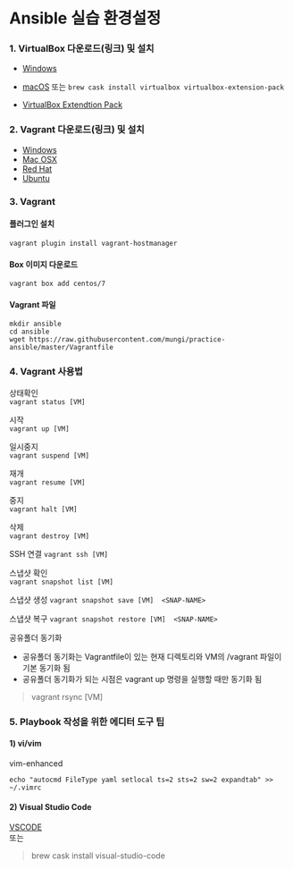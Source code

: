 Ansible 실습 환경설정
=====================

### 1. VirtualBox 다운로드(링크) 및 설치

- [Windows](https://download.virtualbox.org/virtualbox/6.0.4/VirtualBox-6.0.4-128413-Win.exe)

- [macOS](https://download.virtualbox.org/virtualbox/6.0.4/VirtualBox-6.0.4-128413-OSX.dmg) 
또는 ```brew cask install virtualbox virtualbox-extension-pack```


- [VirtualBox Extendtion Pack](https://download.virtualbox.org/virtualbox/6.0.4/Oracle_VM_VirtualBox_Extension_Pack-6.0.4.vbox-extpack)

### 2. Vagrant 다운로드(링크) 및 설치
- [Windows](https://releases.hashicorp.com/vagrant/2.2.4/vagrant_2.2.4_x86_64.msi)
- [Mac OSX](https://releases.hashicorp.com/vagrant/2.2.4/vagrant_2.2.4_x86_64.dmg)
- [Red Hat](https://releases.hashicorp.com/vagrant/2.2.4/vagrant_2.2.4_i686.rpm)
- [Ubuntu](https://releases.hashicorp.com/vagrant/2.2.4/vagrant_2.2.4_i686.deb) 

### 3. Vagrant

#### 플러그인 설치  
```vagrant plugin install vagrant-hostmanager```

#### Box 이미지 다운로드
```vagrant box add centos/7```

#### Vagrant 파일
```
mkdir ansible
cd ansible
wget https://raw.githubusercontent.com/mungi/practice-ansible/master/Vagrantfile
```

### 4. Vagrant 사용법

상태확인  
```vagrant status [VM]```

시작  
```vagrant up [VM]```

일시중지  
```vagrant suspend [VM]```

재개  
```vagrant resume [VM]```

중지  
```vagrant halt [VM]```

삭제  
```vagrant destroy [VM]```

SSH 연결
```vagrant ssh [VM]```

스냅샷 확인  
```vagrant snapshot list [VM]```

스냅샷 생성
```vagrant snapshot save [VM]  <SNAP-NAME>```

스냅샷 복구
```vagrant snapshot restore [VM]  <SNAP-NAME>```

공유폴더 동기화
- 공유폴더 동기화는 Vagrantfile이 있는 현재 디렉토리와 VM의 /vagrant 파일이 기본 동기화 됨
- 공유폴더 동기화가 되는 시점은 vagrant up 명령을 실행할 때만 동기화 됨
> vagrant rsync [VM]  

### 5. Playbook 작성을 위한 에디터 도구 팁

#### 1) vi/vim
vim-enhanced
```
echo "autocmd FileType yaml setlocal ts=2 sts=2 sw=2 expandtab" >> ~/.vimrc
```

#### 2) Visual Studio Code
[VSCODE](https://code.visualstudio.com)  
또는
> brew cask install visual-studio-code
